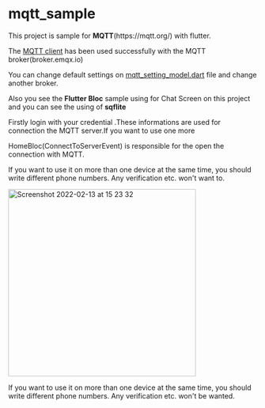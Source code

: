 # mqtt_sample
<p>This project is sample for <B>MQTT</B>(https://mqtt.org/) with flutter.</p>
<p>The <a href="https://pub.dev/packages/mqtt_client">MQTT client</a> has been used successfully with the MQTT broker(broker.emqx.io)</p>
<p>You can change default settings on <a href="https://github.com/okan-oz/mqtt_sample/blob/master/flutter_mqtt_chat_sample/lib/module/mqtt/models/mqtt_setting_model.dart">mqtt_setting_model.dart</a>  file and  change another broker.</p>
<p>Also you see the <B>Flutter Bloc</B> sample using for Chat Screen on this project and you can see the using of <B>sqflite</B></p>
<p>Firstly login with your credential .These informations are used for connection the MQTT server.If you want to use one more </p>

<p>HomeBloc(ConnectToServerEvent) is responsible for the open the connection with MQTT.</p>
<p>If you want to use it on more than one device at the same time, you should write different phone numbers. Any verification etc. won't want to.</p>
<img width="379" alt="Screenshot 2022-02-13 at 15 23 32" src="https://user-images.githubusercontent.com/62757704/153769769-9f60ba42-cb4e-4a78-b79e-ecd396f98109.png">
<p>If you want to use it on more than one device at the same time, you should write different phone numbers. Any verification etc. won't be wanted.</p>




